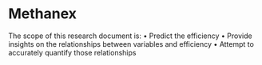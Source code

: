 # Methanex
The scope of this research document is:
•	Predict the efficiency
•	Provide insights on the relationships between variables and efficiency
•	Attempt to accurately quantify those relationships

